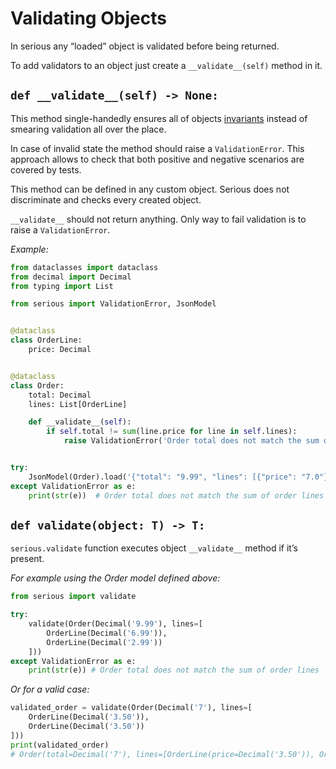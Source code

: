 # Validating Objects

In serious any “loaded” object is validated before being returned. 

To add validators to an object just create a `__validate__(self)` method in it.
 
## `def __validate__(self) -> None:`

This method single-handedly ensures all of objects [invariants](https://en.wikipedia.org/wiki/Class_invariant) 
instead of smearing validation all over the place.

In case of invalid state the method should raise a `ValidationError`. 
This approach allows to check that both positive and negative scenarios are covered by tests.
 
This method can be defined in any custom object. Serious does not discriminate and checks every created object.

`__validate__` should not return anything. Only way to fail validation is to raise a `ValidationError`.

_Example:_

```python
from dataclasses import dataclass
from decimal import Decimal
from typing import List

from serious import ValidationError, JsonModel


@dataclass
class OrderLine:
    price: Decimal


@dataclass
class Order:
    total: Decimal
    lines: List[OrderLine]

    def __validate__(self):
        if self.total != sum(line.price for line in self.lines):
            raise ValidationError('Order total does not match the sum of order lines')


try:
    JsonModel(Order).load('{"total": "9.99", "lines": [{"price": "7.0"}, {"price": "3.0"}]}')
except ValidationError as e:
    print(str(e))  # Order total does not match the sum of order lines

```
## `def validate(object: T) -> T:`

`serious.validate` function executes object `__validate__` method if it’s present.

_For example using the Order model defined above:_ 

```python
from serious import validate

try:
    validate(Order(Decimal('9.99'), lines=[
        OrderLine(Decimal('6.99')),
        OrderLine(Decimal('2.99'))
    ]))
except ValidationError as e:
    print(str(e)) # Order total does not match the sum of order lines
```

_Or for a valid case:_

```python
validated_order = validate(Order(Decimal('7'), lines=[
    OrderLine(Decimal('3.50')),
    OrderLine(Decimal('3.50'))
]))
print(validated_order)
# Order(total=Decimal('7'), lines=[OrderLine(price=Decimal('3.50')), OrderLine(price=Decimal('3.50'))])
```